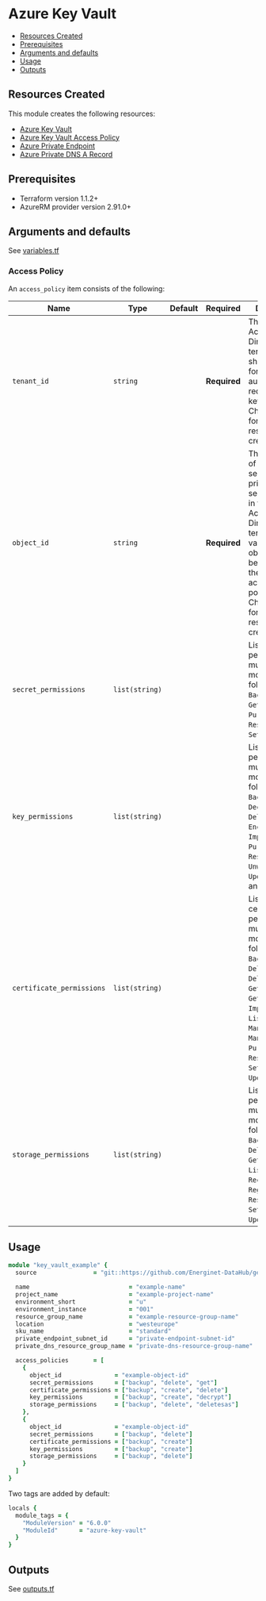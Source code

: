 # Azure Key Vault

- [Resources Created](#resources-created)
- [Prerequisites](#prerequisites)
- [Arguments and defaults](#arguments-and-defaults)
- [Usage](#usage)
- [Outputs](#outputs)

## Resources Created

This module creates the following resources:

- [Azure Key Vault](https://registry.terraform.io/providers/hashicorp/azurerm/latest/docs/resources/key_vault)
- [Azure Key Vault Access Policy](https://registry.terraform.io/providers/hashicorp/azurerm/latest/docs/resources/key_vault_access_policy)
- [Azure Private Endpoint](https://registry.terraform.io/providers/hashicorp/azurerm/latest/docs/resources/private_endpoint)
- [Azure Private DNS A Record](https://registry.terraform.io/providers/hashicorp/azurerm/latest/docs/resources/private_dns_a_record)

## Prerequisites

- Terraform version 1.1.2+
- AzureRM provider version 2.91.0+

## Arguments and defaults

See [variables.tf](./variables.tf)

### Access Policy

An `access_policy` item consists of the following:

| Name | Type | Default | Required | Description |
|-|-|-|-|-|
| `tenant_id` | `string` | | **Required** | The Azure Active Directory tenant ID that should be used for authenticating requests to the key vault. Changing this forces a new resource to be created. |
| `object_id` | `string` | | **Required** | The object ID of a user, service principal or security group in the Azure Active Directory tenant for the vault. The object ID must be unique for the list of access policies. Changing this forces a new resource to be created. |
| `secret_permissions` | `list(string)` | | | List of secret permissions, must be one or more from the following: `Backup`, `Delete`, `Get`, `List`, `Purge`, `Recover`, `Restore` and `Set`. |
| `key_permissions` | `list(string)` | | | List of key permissions, must be one or more from the following: `Backup`, `Create`, `Decrypt`, `Delete`, `Encrypt`, `Get`, `Import`, `List`, `Purge`, `Recover`, `Restore`, `Sign`, `UnwrapKey`, `Update`, `Verify` and `WrapKey`. |
| `certificate_permissions` | `list(string)` | | | List of certificate permissions, must be one or more from the following: `Backup`, `Create`, `Delete`, `DeleteIssuers`, `Get`, `GetIssuers`, `Import`, `List`, `ListIssuers`, `ManageContacts`, `ManageIssuers`, `Purge`, `Recover`, `Restore`, `SetIssuers` and `Update`. |
| `storage_permissions` | `list(string)` | | | List of storage permissions, must be one or more from the following: `Backup`, `Delete`, `DeleteSAS`, `Get`, `GetSAS`, `List`, `ListSAS`, `Purge`, `Recover`, `RegenerateKey`, `Restore`, `Set`, `SetSAS` and `Update`. |

## Usage

```ruby
module "key_vault_example" {
  source                = "git::https://github.com/Energinet-DataHub/geh-terraform-modules.git//azure/key-vault?ref=6.0.0"

  name                            = "example-name"
  project_name                    = "example-project-name"
  environment_short               = "u"
  environment_instance            = "001"
  resource_group_name             = "example-resource-group-name"
  location                        = "westeurope"
  sku_name                        = "standard"
  private_endpoint_subnet_id      = "private-endpoint-subnet-id"
  private_dns_resource_group_name = "private-dns-resource-group-name"

  access_policies       = [
    {
      object_id               = "example-object-id"
      secret_permissions      = ["backup", "delete", "get"]
      certificate_permissions = ["backup", "create", "delete"]
      key_permissions         = ["backup", "create", "decrypt"]
      storage_permissions     = ["backup", "delete", "deletesas"]
    },
    {
      object_id               = "example-object-id"
      secret_permissions      = ["backup", "delete"]
      certificate_permissions = ["backup", "create"]
      key_permissions         = ["backup", "create"]
      storage_permissions     = ["backup", "delete"]
    }
  ]
}
```

Two tags are added by default:

```ruby
locals {
  module_tags = {
    "ModuleVersion" = "6.0.0"
    "ModuleId"      = "azure-key-vault"
  }
}
```

## Outputs

See [outputs.tf](./outputs.tf)

